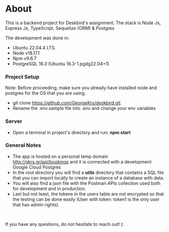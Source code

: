 # About

This is a backend project for Deskbird's assignment.
The stack is Node Js, Express Js, TypeScript, Sequelize (ORM) & Postgres
</br>

The development was done in:

- Ubuntu 22.04.4 LTS.
- Node v18.17.1
- Npm v9.6.7
- PostgreSQL 16.3 (Ubuntu 16.3-1.pgdg22.04+1)

### Project Setup

Note: Before proceeding, make sure you already have installed node and postgres for the OS that you are using.

- git clone https://github.com/GeorgeKrs/deskbird.git
- Rename the .env.sample file into .env and change your env variables

### Server

- Open a terminal in project's directory and run: <b>npm start</b>

### General Notes

- The app is hosted on a personal temp domain http://gkrs.gr/api/bookings and it is connected with a development Google Cloud Postgres
- In the root directory you will find a <b>utils</b> directory that contains a SQL file that you can import locally to create an instance of a database with data.
- You will also find a json file with the Postman APIs collection used both for development and in production.
- Last but not least, the tokens in the users table are not encrypted so that the testing can be done easily (User with token: token1 is the only user that has admin rights).

</br>

If you have any questions, do not hesitate to reach out! (:
